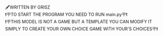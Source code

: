 🖋️WRITTEN BY GRISZ                                                                                                                                                                                                                                                                                                             
❗🪧TO START THE PROGRAM YOU NEED TO RUN main.py🪧❗                                                                                                           
❗🪧THIS MODEL IS NOT A GAME BUT A TEMPLATE YOU CAN MODIFY IT SIMPLY TO CREATE YOUR OWN CHOICE GAME WITH YOUR'S CHOICES🪧❗
